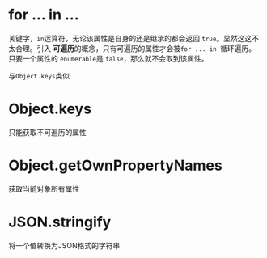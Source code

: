 # for ... in ...

关键字，`in`运算符，无论该属性是自身的还是继承的都会返回 `true`。显然这这不太合理。引入 **可遍历**的概念，只有可遍历的属性才会被`for ... in `循环遍历。
只要一个属性的 `enumerable`是 `false`，那么就不会取到该属性。

与`Object.keys`类似

# Object.keys

只能获取不可遍历的属性

# Object.getOwnPropertyNames
获取当前对象所有属性

# JSON.stringify

将一个值转换为JSON格式的字符串